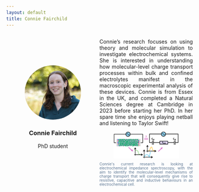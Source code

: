 ```yaml
---
layout: default
title: Connie Fairchild
---
```


<div style="display: grid; grid-template-columns: 1fr 1fr; gap: 0px; align-items: center;">

<div style="text-align: center;">
    <img src="/group/portraits/connie.jpg" alt="Connie Fairchild" style="width: 60%; height: auto; border-radius: 50%;" />
    <div style="margin-top: 20px;">
        <h3>Connie Fairchild</h3>
        <p>PhD student</p>
    </div>
</div>

<div>
    <p style="display: flex; align-items: center; text-align: justify;"> Connie’s research focuses on using theory and molecular simulation to investigate electrochemical systems. She is interested in understanding how molecular-level charge transport processes within bulk and confined electrolytes manifest in the macroscopic experimental analysis of these devices. Connie is from Essex in the UK, and completed a Natural Sciences degree at Cambridge in 2023 before starting her PhD. In her spare time she enjoys playing netball and listening to Taylor Swift!</p>
    <img src = "/group/Connie_research.png" style ="width: 70%; height: auto; display: block; margin: 0 auto;">
    <figcaption style="margin-top: 10px; font-size: 0.7em; color: #577290;text-align: justify">Connie's current research is looking at electrochemical impedance spectroscopy, with the aim to identify the molecular-level mechanisms of charge transport that will consequently give rise to resistive, capacitive and inductive behaviours in an electrochemical cell.</figcaption>
</div>
